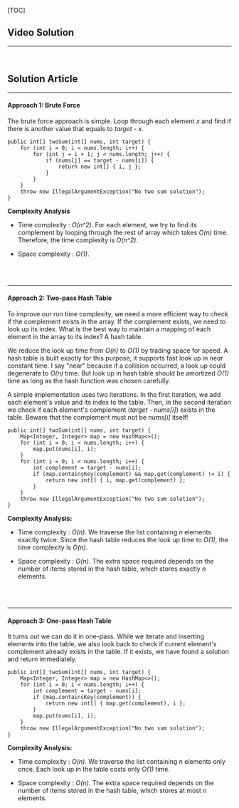 [TOC]

## Video Solution

---

<div class='video-preview'></div>

<div>&nbsp;
</div>

## Solution Article
---
#### Approach 1: Brute Force

The brute force approach is simple. Loop through each element *x* and find if there is another value that equals to *target - x*.

```
public int[] twoSum(int[] nums, int target) {
    for (int i = 0; i < nums.length; i++) {
        for (int j = i + 1; j < nums.length; j++) {
            if (nums[j] == target - nums[i]) {
                return new int[] { i, j };
            }
        }
    }
    throw new IllegalArgumentException("No two sum solution");
}
```

**Complexity Analysis**

* Time complexity : *O(n^2)*.
For each element, we try to find its complement by looping through the rest of array which takes *O(n)* time. Therefore, the time complexity is *O(n^2)*.

* Space complexity : *O(1)*.
<br />
<br />

---
#### Approach 2: Two-pass Hash Table

To improve our run time complexity, we need a more efficient way to check if the complement exists in the array. If the complement exists, we need to look up its index. What is the best way to maintain a mapping of each element in the array to its index? A hash table.

We reduce the look up time from *O(n)* to *O(1)* by trading space for speed. A hash table is built exactly for this purpose, it supports fast look up in *near* constant time. I say "near" because if a collision occurred, a look up could degenerate to *O(n)* time. But look up in hash table should be amortized *O(1)* time as long as the hash function was chosen carefully.

A simple implementation uses two iterations. In the first iteration, we add each element's value and its index to the table. Then, in the second iteration we check if each element's complement (*target - nums[i]*) exists in the table. Beware that the complement must not be *nums[i]* itself!

```
public int[] twoSum(int[] nums, int target) {
    Map<Integer, Integer> map = new HashMap<>();
    for (int i = 0; i < nums.length; i++) {
        map.put(nums[i], i);
    }
    for (int i = 0; i < nums.length; i++) {
        int complement = target - nums[i];
        if (map.containsKey(complement) && map.get(complement) != i) {
            return new int[] { i, map.get(complement) };
        }
    }
    throw new IllegalArgumentException("No two sum solution");
}
```

**Complexity Analysis:**

* Time complexity : *O(n)*.
We traverse the list containing *n* elements exactly twice. Since the hash table reduces the look up time to *O(1)*, the time complexity is *O(n)*.

* Space complexity : *O(n)*.
The extra space required depends on the number of items stored in the hash table, which stores exactly *n* elements.
<br />
<br />

---
#### Approach 3: One-pass Hash Table

It turns out we can do it in one-pass. While we iterate and inserting elements into the table, we also look back to check if current element's complement already exists in the table. If it exists, we have found a solution and return immediately.

```
public int[] twoSum(int[] nums, int target) {
    Map<Integer, Integer> map = new HashMap<>();
    for (int i = 0; i < nums.length; i++) {
        int complement = target - nums[i];
        if (map.containsKey(complement)) {
            return new int[] { map.get(complement), i };
        }
        map.put(nums[i], i);
    }
    throw new IllegalArgumentException("No two sum solution");
}
```

**Complexity Analysis:**

* Time complexity : *O(n)*.
We traverse the list containing *n* elements only once. Each look up in the table costs only *O(1)* time.

* Space complexity : *O(n)*.
The extra space required depends on the number of items stored in the hash table, which stores at most *n* elements.